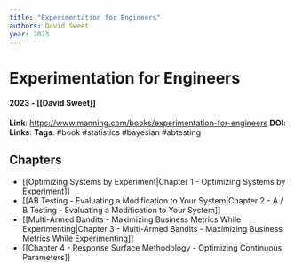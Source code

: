 ```yaml
---
title: "Experimentation for Engineers"
authors: David Sweet
year: 2023
---
```

# Experimentation for Engineers
#### 2023 - [[David Sweet]]
**Link**: https://www.manning.com/books/experimentation-for-engineers
**DOI**: 
**Links**:
**Tags**: #book #statistics #bayesian #abtesting

## Chapters
- [[Optimizing Systems by Experiment|Chapter 1 - Optimizing Systems by Experiment]]
- [[AB Testing - Evaluating a Modification to Your System|Chapter 2 - A / B Testing - Evaluating a Modification to Your System]]
- [[Multi-Armed Bandits - Maximizing Business Metrics While Experimenting|Chapter 3 - Multi-Armed Bandits - Maximizing Business Metrics While Experimenting]]
- [[Chapter 4 - Response Surface Methodology - Optimizing Continuous Parameters]]